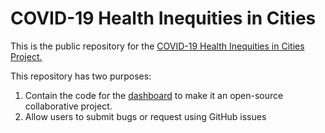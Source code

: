 # COVID-19 Health Inequities in Cities 

This is the public repository for the <a href="https://bchc-covid19-test.netlify.app/">COVID-19 Health Inequities in Cities Project.</a> 


This repository has two purposes:
 
1. Contain the code for the <a href="https://drexel-uhc.shinyapps.io/bchc_covid19_mockup/">dashboard</a>  to make it an open-source collaborative project.
2. Allow users to submit bugs or request using GitHub issues

